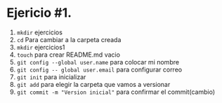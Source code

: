 # Ejericio #1.

1. `mkdir` ejercicios
2. `cd` Para cambiar a la carpeta creada
3. `mkdir` ejercicios1
4. `touch` para crear README.md vacio
5. `git config --global user.name` para colocar mi nombre
6. `git config -- global user.email` para configurar correo
7. `git init` para inicializar
8. `git add` para elegir la carpeta que vamos a versionar 
9. `git commit -m "Version inicial"` para confirmar el commit(cambio)
